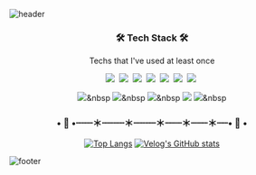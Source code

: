 <!--
**my8za/my8za** is a ✨ _special_ ✨ repository because its `README.md` (this file) appears on your GitHub profile.

Here are some ideas to get you started:

- 🔭 I’m currently working on ...
- 🌱 I’m currently learning ...
- 👯 I’m looking to collaborate on ...
- 🤔 I’m looking for help with ...
- 💬 Ask me about ...
- 📫 How to reach me: ...
- 😄 Pronouns: ...
- ⚡ Fun fact: ...

  <img src="https://img.shields.io/badge/TypeScript-3178C6-white?style=flat-square&logo=TypeScript&logoColor=white"/></a>&nbsp 
  <img src="https://img.shields.io/badge/React-61DAFB?style=flat-square&logo=React&logoColor=white"/></a>&nbsp 

<h3 align ="center">⋆⁺⋆｡🦋₊⋆°⋆</h3>
<h3 align ="center">• 🌛 •┈┈┈＊┈┈┈┈＊┈┈┈┈＊┈┈┈＊┈┈┈＊┈┈• 🌛 •</h3>
<p align = "center">When you go through hardships and decide not to surrender, that is strength.</p>


  <br>
  <a href="https://github.com/my8za"><img src="https://img.shields.io/badge/GitHub-181717?style=flat-square&logo=GitHub&logoColor=white"/></a>&nbsp 
-->


![header](https://capsule-render.vercel.app/api?type=waving&color=7fc4d6&height=150&fontSize=30&fontAlign=85&fontColor=ffffff&section=header&animation=twinkling&fontAlignY=30) 


<h3 align ="center">🛠 Tech Stack 🛠</h3>
<p align ="center">Techs that I've used at least once</p>
<div display ="flex" align="center">
  <img src="https://img.shields.io/badge/Next.js-000000?style=flat-square&logo=Next.js&logoColor=white"/>&nbsp
  <img src="https://img.shields.io/badge/TypeScript-3178C6?style=flat-square&logo=TypeScript&logoColor=white"/>&nbsp
  <img src="https://img.shields.io/badge/React-61DAFB?style=flat-square&logo=react&logoColor=white"/></a>&nbsp
  <img src="https://img.shields.io/badge/JavaScript-fac552?style=flat-square&logo=Javascript&logoColor=white"/>&nbsp 
  <img src="https://img.shields.io/badge/Sass-CC6699?style=flat-square&logo=Sass&logoColor=white"/>&nbsp 
  <img src="https://img.shields.io/badge/CSS3-1572B6?style=flat-square&logo=CSS3&logoColor=white"/>&nbsp 
  <img src="https://img.shields.io/badge/HTML5-E34F26?style=flat-square&logo=HTML5&logoColor=white"/>&nbsp 
  
  <br>
 
  <img src="https://img.shields.io/badge/Spring-6DB33F?style=flat-square&logo=Spring&logoColor=white"/>&nbsp
  <img src="https://img.shields.io/badge/java-007396?style=flat-square&logo=java&logoColor=white"/>&nbsp
  <img src="https://img.shields.io/badge/C-A8B9CC?style=flat-square&logo=Spring&logoColor=white"/>&nbsp
  <img src="https://img.shields.io/badge/Linux-FCC624?style=flat-square&logo=linux&logoColor=black"/>
  <img src="https://img.shields.io/badge/MySQL-4479A1?style=flat-square&logo=MySQL&logoColor=white"/>&nbsp
  
  <h3 align ="center">• 🌛 •┈┈┈＊┈┈┈┈＊┈┈┈┈＊┈┈┈＊┈┈┈＊┈┈• 🌛 •</h3>
 
[![Top Langs](https://github-readme-stats.vercel.app/api/top-langs/?username=my8za&layout=compact)](https://github.com/my8za/github-readme-stats)
[![Velog's GitHub stats](https://velog-readme-stats.vercel.app/api?name=my8za)](https://velog.io/@my8za)


</div>






![footer](https://capsule-render.vercel.app/api?type=slice&color=cccccc&height=100&section=footer&width="100%")
